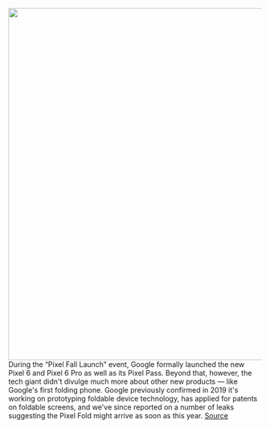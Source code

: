 <img src='https://cdn.vox-cdn.com/thumbor/bhfug39Opad0qagl9I7yLz53FeU=/0x0:1320x880/1200x800/filters:focal(555x335:765x545)/cdn.vox-cdn.com/uploads/chorus_image/image/70024762/dseifert_4711_samsung_z_flip_3_5.0.jpg' width='700px' /><br/>
During the “Pixel Fall Launch” event, Google formally launched the new Pixel 6 and Pixel 6 Pro as well as its Pixel Pass. Beyond that, however, the tech giant didn't divulge much more about other new products — like Google's first folding phone. Google previously confirmed in 2019 it's working on prototyping foldable device technology, has applied for patents on foldable screens, and we've since reported on a number of leaks suggesting the Pixel Fold might arrive as soon as this year.
<a href='https://www.theverge.com/22735454/google-foldable-phone-pixel-fold-pixel-6-samsung'> Source <a/>